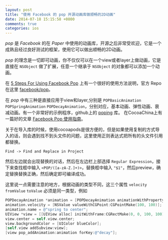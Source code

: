 ```yaml
---
layout: post
title: "使用 Facebook 的 pop 开源动画库做顺畅的2D动画"
date: 2014-07-18 15:15:58 +0800
comments: true
categories: ios
---
```


*pop* 是 *Facebook* 的在 *Paper* 中使用的动画库，开源之后非常受欢迎，它是一个成熟且经过良好测试的框架，使用它可以做出顺畅的2D动画。

<!-- more -->

*pop* 的理念是一切即可动画，你不仅仅可以在一个view或者layer上做动画，它是直接在 `NSObject` 做了扩展，任意一个继承于 `NSObject` 的对象都可以添加一个动画。

在 [5 Steps For Using Facebook Pop](https://github.com/maxmyers/FacebookPop) 上有一个很好的使用方法说明，官方 Repo 在这里 [facebook/pop](https://github.com/facebook/pop)。

在 *pop* 中有三种是直接应用于view和layer,分别是 `POPBasicAnimation` `POPSpringAnimation` `POPDecayAnimation`，分别对应，基本动画、弹性动画、衰减动画。有一个非常好的示例程序，github上的 [poping](https://github.com/schneiderandre/popping) 库。
在CocoaChina上有一篇好的文章 [Facebook Pop 使用指南](http://www.cocoachina.com/applenews/devnews/2014/0527/8565.html)。

关于在导入库的时候，使用cocoapods是很方便的，但是如果使用复制的方式导入的话，则会遇到找不到头文件的问题，这里使用正则表达式把所有的头文件引用都替换。

`Find -> Find and Replace in Project`

然后左边就会出现替换的对话，然后在左边栏上部选择 `Regular Expression`，接下来查找框中输入 `<POP/([a-zA-Z.]+)>`，替换框中输入 `"$1"`，然后preview，确定替换替换正确，然后确定即可编译成功。

这里说一点需要注意的地方，根据动画的类型不同，这三个属性 `velocity` `fromValue` `toValue` 必须是同一类型，例如

```objectivec
POPDecayAnimation *animation = [POPDecayAnimation animationWithPropertyNamed:kPOPViewCenter];
animation.velocity = [NSValue valueWithCGPoint:CGPointMake(100, 100)];
animation.name = @"spring to center";
UIView *view = [[UIView alloc] initWithFrame:CGRectMake(0, 0, 100, 100)];
view.center = self.view.center;
view.backgroundColor = [UIColor blueColor];
[self.view addSubview:view];
[view pop_addAnimation:animation forKey:@"decay"];
```
